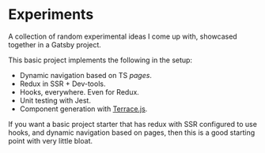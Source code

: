 # Experiments
A collection of random experimental ideas I come up with, showcased together in a Gatsby project.

This basic project implements the following in the setup:
- Dynamic navigation based on TS _pages_.
- Redux in SSR + Dev-tools.
- Hooks, everywhere. Even for Redux.
- Unit testing with Jest.
- Component generation with [Terrace.js](https://www.npmjs.com/package/terrace.js).

If you want a basic project starter that has redux with SSR configured to use hooks, and dynamic navigation based on pages, then this is a good starting point with very little bloat.
